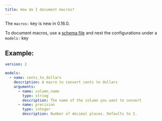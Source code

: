 ```yaml
---
title: How do I document macros?
---
```


<Changelog>The `macros:` key is new in 0.16.0.</Changelog>

To document macros, use a [schema file](macro-properties) and nest the configurations under a `models:` key

## Example:

<File name='models/schema.yml'>

```yml
version: 2

models:
  - name: cents_to_dollars
    description: A macro to convert cents to dollars
    arguments:
      - name: column_name
        type: string
        description: The name of the column you want to convert
      - name: precision
        type: integer
        description: Number of decimal places. Defaults to 2.
```

</File>
